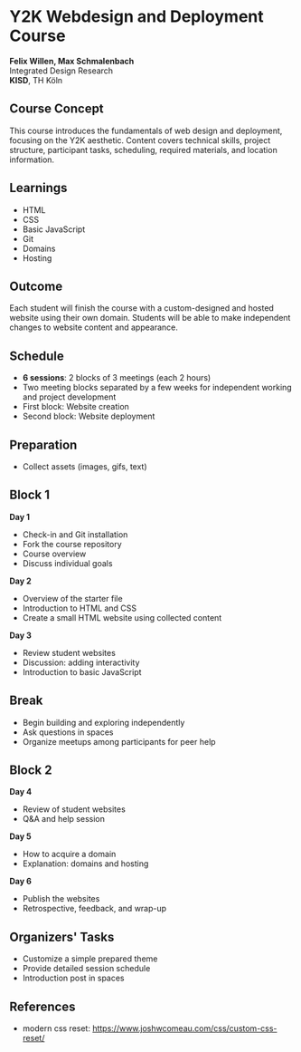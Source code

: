 # Y2K Webdesign and Deployment Course

**Felix Willen, Max Schmalenbach**  
Integrated Design Research  
**KISD**, TH Köln

## Course Concept

This course introduces the fundamentals of web design and deployment, focusing on the Y2K aesthetic. Content covers technical skills, project structure, participant tasks, scheduling, required materials, and location information.

## Learnings

- HTML
- CSS
- Basic JavaScript
- Git
- Domains
- Hosting

## Outcome

Each student will finish the course with a custom-designed and hosted website using their own domain. Students will be able to make independent changes to website content and appearance.

## Schedule

- **6 sessions**: 2 blocks of 3 meetings (each 2 hours)
- Two meeting blocks separated by a few weeks for independent working and project development
- First block: Website creation
- Second block: Website deployment

## Preparation

- Collect assets (images, gifs, text)

## Block 1

**Day 1**

- Check-in and Git installation
- Fork the course repository
- Course overview
- Discuss individual goals

**Day 2**

- Overview of the starter file
- Introduction to HTML and CSS
- Create a small HTML website using collected content

**Day 3**

- Review student websites
- Discussion: adding interactivity
- Introduction to basic JavaScript

## Break

- Begin building and exploring independently
- Ask questions in spaces
- Organize meetups among participants for peer help

## Block 2

**Day 4**

- Review of student websites
- Q&A and help session

**Day 5**

- How to acquire a domain
- Explanation: domains and hosting

**Day 6**

- Publish the websites
- Retrospective, feedback, and wrap-up

## Organizers' Tasks

- Customize a simple prepared theme
- Provide detailed session schedule
- Introduction post in spaces

## References
- modern css reset: https://www.joshwcomeau.com/css/custom-css-reset/
